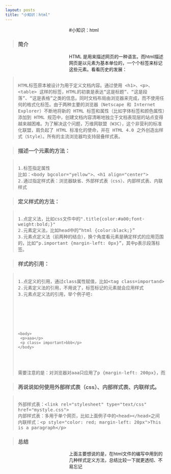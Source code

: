 ```yaml
---
layout: posts
title: "小知识：html"
---
```

#小知识：html
>### 简介
HTML 是用来描述网页的一种语言。而html描述网页是以元素为基本单位的，一个个标签来标记这些元素。看看历史的发展：
<blockquote>
<xmp style="white-space: pre-wrap; word-wrap: break-word;">
HTML标签原本被设计为用于定义文档内容。通过使用 <h1>、<p>、<table> 这样的标签，HTML的初衷是表达“这是标题”、“这是段落”、“这是表格”之类的信息。同时文档布局由浏览器来完成，而不使用任何的格式化标签。由于两种主要的浏览器（Netscape 和 Internet Explorer）不断地将新的 HTML 标签和属性（比如字体标签和颜色属性）添加到 HTML 规范中，创建文档内容清晰地独立于文档表现层的站点变得越来越困难。为了解决这个问题，万维网联盟（W3C），这个非营利的标准化联盟，肩负起了 HTML 标准化的使命，并在 HTML 4.0 之外创造出样式（Style）。所有的主流浏览器均支持层叠样式表。
</xmp>
</blockquote>

>### 描述一个元素的方法：
<blockquote>
<xmp style="white-space: pre-wrap; word-wrap: break-word;">
1.标签指定属性
比如：<body bgcolor="yellow">、<h1 align="center">
2.通过指定样式表：浏览器缺省、外部样式表（css）、内部样式表、内联样式
</xmp>
</blockquote>

>### 定义样式的方法：
<blockquote>
<xmp style="white-space: pre-wrap; word-wrap: break-word;">
1.点定义法，比如css文件中的".title{color:#a00;font-weight:bold;}"
2.元素定义法，比如head中的“html {color:black;}”
3.元素点定义法（前两种的结合），换个角度看元素是确定样式的应用范围的，比如“p.important {margin-left: 0px}”，其中p表示段落标签。
</xmp>
</blockquote>

>### 样式的引用：
<blockquote>
<xmp style="white-space: pre-wrap; word-wrap: break-word;">
1.点定义的引用，通过class属性赋值，比如<tag class=importand>
2.元素定义法的引用，不用说了，标签标记的元素就会应用样式
3.元素点定义法的引用，举个例子吧:
</xmp>
<pre class="prettyprint linenums">
<html>  
    <head>  
     <style type="text/css">  
     p {margin-left: 200px}  
     p.important {margin-left: 0px}  
     </style>  
    </head>  
      
    <body>  
     <p>aaa</p>  
     <p class= important>bbb</p>  
    </body>  
</html>  
</xmp>
需要注意的是：对浏览器对aaa只应用了p {margin-left: 200px}，而对bbb应用的是p.important {margin-left: 0px}
</blockquote>

>### 再说说如何使用外部样式表（css）、内部样式表、内联样式。
<blockquote>
<xmp style="white-space: pre-wrap; word-wrap: break-word;">
外部样式表：<link rel="stylesheet" type="text/css" href="mystyle.css">
内部样式表：多用于单个网页，比如上面例子中的<head></head>之间
内联样式：<p style="color: red; margin-left: 20px">This is a paragraph</p>
</xmp>
</blockquote>

>### 总结
上面主要想说的是，在html文件的编写中用到的几种样式定义方法，总结比较一下就更透彻、不易忘记